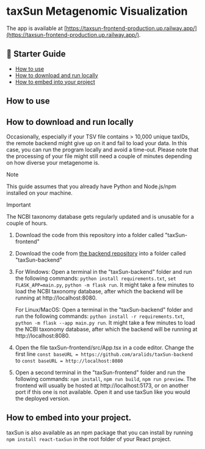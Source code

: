 # taxSun Metagenomic Visualization

The app is available at [https://taxsun-frontend-production.up.railway.app/](https://taxsun-frontend-production.up.railway.app/).

## 📃 Starter Guide

- [How to use](#how-to-use)
- [How to download and run locally](#how-to-download-and-run-locally)
- [How to embed into your project](#how-to-embed-into-your-project)

## How to use

## How to download and run locally

Occasionally, especially if your TSV file contains > 10,000 unique taxIDs, the remote backend might give up on it and fail to load your data. In this case, you can run the program locally and avoid a time-out. Please note that the processing of your file might still need a couple of minutes depending on how diverse your metagenome is.

> [!NOTE]
> This guide assumes that you already have Python and Node.js/npm installed on your machine.

> [!IMPORTANT]
> The NCBI taxonomy database gets regularly updated and is unusable for a couple of hours.

1. Download the code from this repository into a folder called "taxSun-frontend"
2. Download the code from [the backend repository](https://github.com/aralids/taxSun-backend) into a folder called "taxSun-backend"

3. For Windows:
   Open a terminal in the "taxSun-backend" folder and run the following commands: `python install requirements.txt`, `set FLASK_APP=main.py`, `python -m flask run`. It might take a few minutes to load the NCBI taxonomy database, after which the backend will be running at http://localhost:8080.

   For Linux/MacOS:
   Open a terminal in the "taxSun-backend" folder and run the following commands: `python install -r requirements.txt`, `python -m flask --app main.py run`. It might take a few minutes to load the NCBI taxonomy database, after which the backend will be running at http://localhost:8080.

4. Open the file taxSun-frontend/src/App.tsx in a code editor. Change the first line `const baseURL = https://github.com/aralids/taxSun-backend` to `const baseURL = http://localhost:8080`
5. Open a second terminal in the "taxSun-frontend" folder and run the following commands: `npm install`, `npm run build`, `npm run preview`. The frontend will usually be hosted at http://localhost:5173, or on another port if this one is not available. Open it and use taxSun like you would the deployed version.

## How to embed into your project.

taxSun is also available as an npm package that you can install by running `npm install react-taxSun` in the root folder of your React project.
